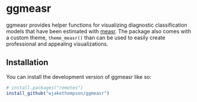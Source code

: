 
<!-- README.md is generated from README.Rmd. Please edit that file -->

# ggmeasr

<!-- badges: start -->
<!-- badges: end -->

ggmeasr provides helper functions for visualizing diagnostic
classification models that have been estimated with
[measr](https://measr.info). The package also comes with a custom theme,
`theme_measr()` than can be used to easily create professional and
appealing visualizations.

## Installation

You can install the development version of ggmeasr like so:

``` r
# install.packages("remotes")
install_github("wjakethompson/ggmeasr")
```
